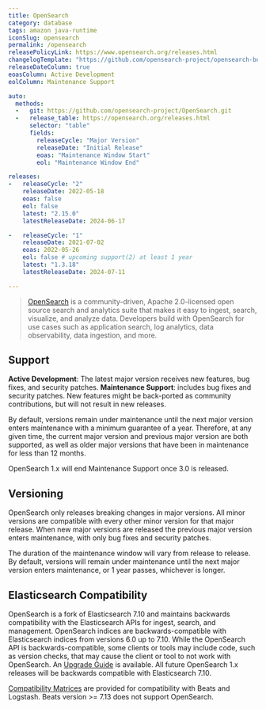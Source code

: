```yaml
---
title: OpenSearch
category: database
tags: amazon java-runtime
iconSlug: opensearch
permalink: /opensearch
releasePolicyLink: https://www.opensearch.org/releases.html
changelogTemplate: "https://github.com/opensearch-project/opensearch-build/blob/main/release-notes/opensearch-release-notes-__LATEST__.md"
releaseDateColumn: true
eoasColumn: Active Development
eolColumn: Maintenance Support

auto:
  methods:
  -   git: https://github.com/opensearch-project/OpenSearch.git
  -   release_table: https://opensearch.org/releases.html
      selector: "table"
      fields:
        releaseCycle: "Major Version"
        releaseDate: "Initial Release"
        eoas: "Maintenance Window Start"
        eol: "Maintenance Window End"

releases:
-   releaseCycle: "2"
    releaseDate: 2022-05-18
    eoas: false
    eol: false
    latest: "2.15.0"
    latestReleaseDate: 2024-06-17

-   releaseCycle: "1"
    releaseDate: 2021-07-02
    eoas: 2022-05-26
    eol: false # upcoming support(2) at least 1 year
    latest: "1.3.18"
    latestReleaseDate: 2024-07-11

---
```


> [OpenSearch](https://opensearch.org/) is a community-driven, Apache 2.0-licensed open source
> search and analytics suite that makes it easy to ingest, search, visualize, and analyze data.
> Developers build with OpenSearch for use cases such as application search, log analytics, data
> observability, data ingestion, and more.

## Support

**Active Development**: The latest major version receives new features, bug fixes, and security patches.
**Maintenance Support**: includes bug fixes and security patches. New features might be back-ported as
  community contributions, but will not result in new releases.

By default, versions remain under maintenance until the next major version enters maintenance with
a minimum guarantee of a year. Therefore, at any given time, the current major version and previous
major version are both supported, as well as older major versions that have been in maintenance
for less than 12 months.

OpenSearch 1.x will end Maintenance Support once 3.0 is released.

## Versioning

OpenSearch only releases breaking changes in major versions. All minor versions are compatible with
every other minor version for that major release. When new major versions are released the previous
major version enters maintenance, with only bug fixes and security patches.

The duration of the maintenance window will vary from release to release. By default, versions will
remain under maintenance until the next major version enters maintenance, or 1 year passes,
whichever is longer.

## Elasticsearch Compatibility

OpenSearch is a fork of Elasticsearch 7.10 and maintains backwards compatibility with the
Elasticsearch APIs for ingest, search, and management. OpenSearch indices are backwards-compatible
with Elasticsearch indices from versions 6.0 up to 7.10. While the OpenSearch API is
backwards-compatible, some clients or tools may include code, such as version checks, that may
cause the client or tool to not work with OpenSearch. An [Upgrade Guide](https://opensearch.org/faq/#q3.1)
is available. All future OpenSearch 1.x releases will be backwards compatible with Elasticsearch
7.10.

[Compatibility Matrices](https://opensearch.org/docs/latest/clients/agents-and-ingestion-tools/index/#compatibility-matrices)
are provided for compatibility with Beats and Logstash. Beats version >= 7.13 does not support
OpenSearch.
